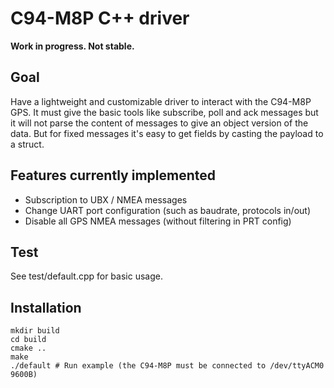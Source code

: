 # C94-M8P C++ driver
**Work in progress. Not stable.**

## Goal
Have a lightweight and customizable driver to interact with the C94-M8P GPS.
It must give the basic tools like subscribe, poll and ack messages but it will not parse the
content of messages to give an object version of the data. But for fixed messages it's easy
to get fields by casting the payload to a struct.

## Features currently implemented
* Subscription to UBX / NMEA messages
* Change UART port configuration (such as baudrate, protocols  in/out)
* Disable all GPS NMEA messages (without filtering in PRT config)

## Test
See test/default.cpp for basic usage.

## Installation
```
mkdir build
cd build
cmake ..
make
./default # Run example (the C94-M8P must be connected to /dev/ttyACM0 9600B)
```





